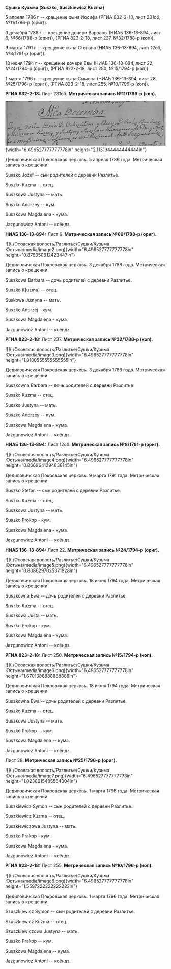 **Сушко Кузьма (Suszko, Suszkiewicz Kuzma)**

5 апреля 1786 г -- крещение сына Иосифа (РГИА 832-2-18, лист 231об,
№11/1786-р (ориг)).

3 декабря 1788 г -- крещение дочери Варвары (НИАБ 136-13-894, лист 6,
№66/1788-р (ориг)), (РГИА 823-2-18, лист 237, №32/1788-р (коп)).

9 марта 1791 г -- крещение сына Степана (НИАБ 136-13-894, лист 12об,
№8/1791-р (ориг)).

18 июня 1794 г -- крещение дочери Евы (НИАБ 136-13-894, лист 22,
№24/1794-р (ориг)), (РГИА 823-2-18, лист 250, №15/1794-р (коп)).

1 марта 1796 г -- крещение сына Сымона (НИАБ 136-13-894, лист 28,
№25/1796-р (ориг)), (РГИА 823-2-18, лист 255, №10/1796-р (коп)).

**РГИА 832-2-18:** Лист 231об. **Метрическая запись №11/1786-р (коп).**

![](./media/0d09e61f179e90fa1807bd05fb47ebc442c079a1.png){width="6.496527777777778in"
height="2.1131944444444444in"}

Дедиловичская Покровская церковь. 5 апреля 1786 года. Метрическая запись
о крещении.

Suszko Jozef -- сын родителей с деревни Разлитье.

Suszko Kuzma -- отец.

Suszkowa Justyna -- мать.

Suszko Andrzey -- кум.

Suszkowa Magdalena - кума.

Jazgunowicz Antoni -- ксёндз.

**НИАБ 136-13-894:** Лист 6. **Метрическая запись №66/1788-р (ориг).**

![](./Осовская волость/Разлитье/Сушки/Кузьма Юстына/media/image2.png){width="6.496527777777778in"
height="0.876350612423447in"}

Дедиловичская Покровская церковь. 3 декабря 1788 года. Метрическая
запись о крещении.

Suszkowa Barbara -- дочь родителей с деревни Разлитье.

Suszko K\[uzma\] -- отец.

Suskowa Justyna -- мать.

Suszko Andrzej - кум.

Suszkowa Magdalena - кума.

Jazgunowicz Antoni -- ксёндз.

**РГИА 823-2-18:** Лист 237. **Метрическая запись №32/1788-р (коп).**

![](./Осовская волость/Разлитье/Сушки/Кузьма Юстына/media/image3.png){width="6.496527777777778in"
height="1.8180555555555555in"}

Дедиловичская Покровская церковь. 3 декабря 1788 года. Метрическая
запись о крещении.

Suszkowna Barbara -- дочь родителей с деревни Разлитье.

Suszko Kuzma -- отец.

Suszko Justyna -- мать.

Suszko Andrzey -- кум.

Suszkowa Magdalena - кума.

Jazgunowicz Antoni -- ксёндз.

**НИАБ 136-13-894:** Лист 12об. **Метрическая запись №8/1791-р (ориг).**

![](./Осовская волость/Разлитье/Сушки/Кузьма Юстына/media/image4.png){width="6.496527777777778in"
height="0.8669641294838145in"}

Дедиловичская Покровская церковь. 9 марта 1791 года. Метрическая запись
о крещении.

Suszko Stefan -- сын родителей с деревни Разлитье.

Suszko Kuzma -- отец.

Suszkowa Justyna -- мать.

Suszko Prokop - кум.

Suszkowa Magdalena - кума.

Jazgunowicz Antoni -- ксёндз.

**НИАБ 136-13-894:** Лист 22. **Метрическая запись №24/1794-р (ориг).**

![](./Осовская волость/Разлитье/Сушки/Кузьма Юстына/media/image5.png){width="6.496527777777778in"
height="0.8086297025371828in"}

Дедиловичская Покровская церковь. 18 июня 1794 года. Метрическая запись
о крещении.

Suszkowna Ewa -- дочь родителей с деревни Разлитье.

Suszko Kuzma -- отец.

Suszkowa Justa -- мать.

Suszko Prokop - кум.

Suszkowa Magdalena - кума.

Jazgunowicz Antoni -- ксёндз.

**РГИА 823-2-18:** Лист 250. **Метрическая запись №15/1794-р (коп).**

![](./Осовская волость/Разлитье/Сушки/Кузьма Юстына/media/image6.png){width="6.496527777777778in"
height="1.6701388888888888in"}

Дедиловичская Покровская церковь. 18 июня 1794 года. Метрическая запись
о крещении.

Suszkowna Ewa -- дочь родителей с деревни Разлитье.

Suszko Kuzma -- отец.

Suszkowa Justyna -- мать.

Suszko Prokop -- кум.

Suszkowa Magdalena -- кума.

Jazgunowicz Antoni -- ксёндз.

Лист 28. **Метрическая запись №25/1796-р (ориг).**

![](./Осовская волость/Разлитье/Сушки/Кузьма Юстына/media/image7.png){width="6.496527777777778in"
height="1.0238615485564304in"}

Дедиловичская Покровская церковь. 1 марта 1796 года. Метрическая запись
о крещении.

Suszkiewicz Symon -- сын родителей с деревни Разлитье.

Suszkiewicz Kuzma -- отец.

Suszkiewiczowa Justyna -- мать.

Suszko Prakop - кум.

Suszkowa Magdalena - кума.

Jazgunowicz Antoni -- ксёндз.

**РГИА 823-2-18:** Лист 255. **Метрическая запись №10/1796-р (коп).**

![](./Осовская волость/Разлитье/Сушки/Кузьма Юстына/media/image8.png){width="6.496527777777778in"
height="1.5597222222222222in"}

Дедиловичская Покровская церковь. 1 марта 1796 года. Метрическая запись
о крещении.

Szuszkiewicz Symon -- сын родителей с деревни Разлитье.

Szuszkiewicz Kuźma -- отец.

Szuszkiewiczowa Justyna -- мать.

Suszko Prakop -- кум.

Suszkowa Magdalena -- кума.

Jazgunowicz Antoni -- ксёндз.
